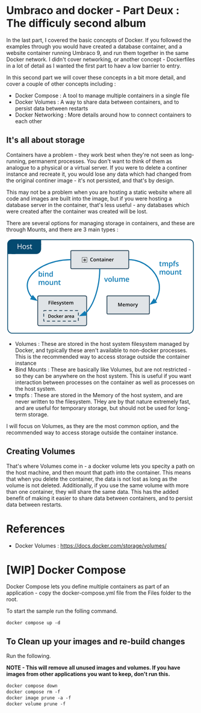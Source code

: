 # Umbraco and docker - Part Deux : The difficuly second album

In the last part, I covered the basic concepts of Docker. If you followed the examples through you would have created a database container, and a website container running Umbraco 9, and run them together in the same Docker network. I didn't cover networking, or another concept - Dockerfiles in a lot of detail as I wanted the first part to haev a low barrier to entry. 

In this second part we will cover these concepts in a bit more detail, and cover a couple of other concepts including : 

- Docker Compose : A tool to manage multiple containers in a single file
- Docker Volumes : A way to share data between containers, and to persist data between restarts
- Docker Networking : More details around how to connect containers to each other

## It's all about storage

Containers have a problem - they work best when they're not seen as long-running, permanemt processes. You don't want to think of them as analogue to a physical or a virtual server. If you were to delete a continer instance and recreate it, you would lose any data which had changed from the original continer image - it's not persisted, and that's by design. 

This may not be a problem when you are hosting a static website where all code and images are built into the image, but if you were hosting a database server in the container, that's less useful - any databases which were created after the container was created will be lost.

There are several options for managing storage in containers, and these are through Mounts, and there are 3 main types :

![Types of Mounts](/media/types-of-mounts.png)

- Volumes : These are stored in the host system filesystem managed by Docker, and typically these aren't available to non-docker processes. This is the recommended way to access storage outside the container instance
- Bind Mounts : These are basically like Volumes, but are not restricted - so they can be anywhere on the host system. This is useful if you want interaction between processes on the container as well as processes on the host system.
- tmpfs : These are stored in the Memory of the host system, and are never written to the filesystem. THey are by that nature extremely fast, and are useful for temporary storage, but should not be used for long-term storage.

I will focus on Volumes, as they are the most common option, and the recommended way to access storage outside the container instance.

## Creating Volumes

That's where Volumes come in - a docker volume lets you specity a path on the host machine, and then mount that path into the container. This means that when you delete the container, the data is not lost as long as the volume is not deleted. Additionally, if you use the same volume with more than one container, they will share the same data. This has the added benefit of making it easier to share data between containers, and to persist data between restarts.



# References

- Docker Volumes :  https://docs.docker.com/storage/volumes/




# [WIP] Docker Compose

Docker Compose lets you define multiple containers as part of an application - copy the docker-compose.yml file from the Files folder to the root.

To start the sample run the folling command. 

    docker compose up -d

## To Clean up your images and re-build changes

Run the following. 

**NOTE - This will remove all unused images and volumes. If you have images from other applications you want to keep, don't run this.**

    docker compose down
    docker compose rm -f
    docker image prune -a -f 
    docker volume prune -f 